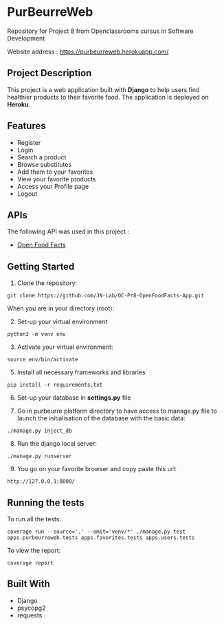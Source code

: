 # PurBeurreWeb
Repository for Project 8 from Openclassrooms cursus in Software Development

Website address : https://purbeurreweb.herokuapp.com/

## Project Description
This project is a web application built with **Django** to help users find healthier products to their favorite food.
The application is deployed on **Heroku**.

## Features
* Register
* Login
* Search a product
* Browse substitutes
* Add them to your favorites
* View your favorite products
* Access your Profile page
* Logout

## APIs
The following API was used in this project :
* [Open Food Facts](https://developers.google.com/maps/get-started/)

## Getting Started

1. Clone the repository:
```
git clone https://github.com/JN-Lab/OC-Pr8-OpenFoodFacts-App.git
```

When you are in your directory (root):

2. Set-up your virtual environment
```
python3 -m venv env
```

3. Activate your virtual environment:
```
source env/bin/activate
```

5. Install all necessary frameworks and libraries
```
pip install -r requirements.txt
```

6. Set-up your database in **settings.py** file

7. Go in purbeurre platform directory to have access to manage.py file to launch the initialisation of the database with the basic data:
```
./manage.py inject_db
```

8. Run the django local server:
```
./manage.py runserver
```

9. You go on your favorite browser and copy paste this url:
```
http://127.0.0.1:8000/
```

## Running the tests
To run all the tests:
```
coverage run --source='.' --omit='venv/*' ./manage.py test apps.purbeurreweb.tests apps.favorites.tests apps.users.tests
```
To view the report:
```
coverage report
```

## Built With
* Django
* psycopg2
* requests
